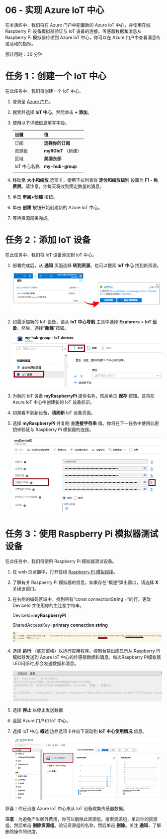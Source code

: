 ﻿---
wts:
    title: '06 - 实现 Azure IoT 中心'
    module: '模块 02 - 核心 Azure 服务'
---
# 06 - 实现 Azure IoT 中心

在本演练中，我们将在 Azure 门户中配置新的 Azure IoT 中心，并使用在线 Raspberry Pi 设备模拟器验证与 IoT 设备的连接。传感器数据和消息从 Raspberry Pi 模拟器传递到 Azure IoT 中心，你可以在 Azure 门户中查看消息传递活动的指标。

预计用时：30 分钟

# 任务 1：创建一个 IoT 中心 

在此任务中，我们将创建一个 IoT 中心。 

1. 登录至 [Azure 门户](https://portal.azure.com)。

2. 搜索并选择 **IoT 中心**，然后单击 **+ 添加**。

3. 使用以下详细信息填写字段。

	| 设置 | 值 |
	|--|--|
	| 订阅 | **选择你的订阅** |
	| 资源组 |  **myRGIoT** （新建）|
	| 区域 | **美国东部** |
	| IoT 中心名称 | **my-hub-group** |
    	| | |	

4. 移动至 **大小和缩放** 选项卡，使用下拉列表将 **定价和缩放级别** 设置为 **F1 - 免费层**。请注意，你每天将收到固定数量的消息。 

5. 单击 **审阅+创建** 按钮。

6. 单击 **创建** 按钮开始创建新的 Azure IoT 中心。

7. 等待资源部署完成。 

# 任务 2：添加 IoT 设备

在此任务中，我们将 IoT 设备添加到 IoT 中心。 

1. 部署完成后，从 **通知** 页面选择 **转到资源**。也可以搜索 **IoT 中心** 找到新资源。

	![此屏幕截图显示了 Azure 门户中正在进行部署和部署成功的通知。](../images/0601.png)

2. 如需添加新的 IoT 设备，请从 **IoT 中心导航** 工具中选择 **Explorers** > **IoT 设备**。然后，选择“**新建**”按钮。

	![此屏幕截图显示了“IoT 设备”窗格，该窗格在 Azure 门户中的“IoT 中心导航”边栏选项卡中突出显示。突出显示“新建”按钮以说明如何将新的 IoT 设备标识添加到 IoT 中心。](../images/0602.png)

3. 为新的 IoT 设备 **myRaspberryPi** 提供名称，然后单击 **保存** 按钮。这将在 Azure IoT 中心中创建新的 IoT 设备标识。

4. 如果看不到新设备，**请刷新** IoT 设备页面。 

5. 选择 **myRaspberryPi** 并复制 **主连接字符串** 值。你将在下一任务中使用此密钥来验证与 Raspberry Pi 模拟器的连接。

	![此屏幕截图显示了“主连接字符串”页面，其中突出显示了“复制”图标。](../images/0603.png)

# 任务 3：使用 Raspberry Pi 模拟器测试设备

在此任务中，我们将使用 Raspberry Pi 模拟器测试设备。 

1. 在 web 浏览器中，打开在线 [Raspberry PI 模拟程序](https://azure-samples.github.io/raspberry-pi-web-simulator/#Getstarted)。 

2. 了解有关 Raspberry Pi 模拟器的信息。如果存在“概述”弹出窗口，请选择 **X** 关闭该窗口。

3. 在右侧的编码区域中，找到带有“const connectionString =”的行。更改 DeviceId 并使用你的主连接字符串。

	DeviceId=**myRaspberryPi**

	SharedAccessKey=**primary connection string**

	![Raspberry Pi 模拟器中编码区域的屏幕截图。](../images/0604.png)

4. 选择 **运行** （底部窗格）以运行应用程序。控制台输出应显示从 Raspberry Pi 模拟器发送到 Azure IoT 中心的传感器数据和消息。每次Raspberry Pi模拟器LED闪烁时,都会发送数据和消息。 

	![Raspberry Pi 模拟器控制台的屏幕截图。  控制台输出显示了从 Raspberry Pi 模拟器发送到 Azure IoT 中心的传感器数据和消息。](../images/0605.png)

5. 选择 **停止** 以停止发送数据

6. 返回 Azure 门户和 IoT 中心。

7. 选择 IoT 中心 **概述** 边栏选项卡并向下滚动到 **IoT 中心使用情况** 信息。

	![此屏幕截图显示了 Azure 门户的 IoT 中心使用情况区域中的指标。](../images/0606.png)


恭喜！你已设置 Azure IoT 中心来从 IoT 设备收集传感器数据。

**注意**：为避免产生额外费用，你可以删除此资源组。搜索资源组，单击你的资源组，然后单击 **删除资源组**。验证资源组的名称，然后单击 **删除**。关注 **通知**，了解删除操作的进度。